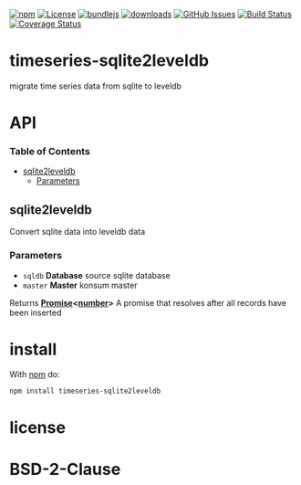 [![npm](https://img.shields.io/npm/v/timeseries-sqlite2leveldb.svg)](https://www.npmjs.com/package/timeseries-sqlite2leveldb)
[![License](https://img.shields.io/badge/License-BSD%203--Clause-blue.svg)](https://opensource.org/licenses/BSD-3-Clause)
[![bundlejs](https://deno.bundlejs.com/?q=timeseries-sqlite2leveldb\&badge=detailed)](https://bundlejs.com/?q=timeseries-sqlite2leveldb)
[![downloads](http://img.shields.io/npm/dm/timeseries-sqlite2leveldb.svg?style=flat-square)](https://npmjs.org/package/timeseries-sqlite2leveldb)
[![GitHub Issues](https://img.shields.io/github/issues/konsumation/timeseries-sqlite2leveldb.svg?style=flat-square)](https://github.com/konsumation/timeseries-sqlite2leveldb/issues)
[![Build Status](https://img.shields.io/endpoint.svg?url=https%3A%2F%2Factions-badge.atrox.dev%2Fkonsumation%2Ftimeseries-sqlite2leveldb%2Fbadge\&style=flat)](https://actions-badge.atrox.dev/konsumation/timeseries-sqlite2leveldb/goto)
[![Coverage Status](https://coveralls.io/repos/konsumation/timeseries-sqlite2leveldb/badge.svg)](https://coveralls.io/github/konsumation/timeseries-sqlite2leveldb)

# timeseries-sqlite2leveldb

migrate time series data from sqlite to leveldb

# API

<!-- Generated by documentation.js. Update this documentation by updating the source code. -->

### Table of Contents

*   [sqlite2leveldb](#sqlite2leveldb)
    *   [Parameters](#parameters)

## sqlite2leveldb

Convert sqlite data into leveldb data

### Parameters

*   `sqldb` **Database** source sqlite database
*   `master` **Master** konsum master

Returns **[Promise](https://developer.mozilla.org/docs/Web/JavaScript/Reference/Global_Objects/Promise)<[number](https://developer.mozilla.org/docs/Web/JavaScript/Reference/Global_Objects/Number)>** A promise that resolves after all records have been inserted

# install

With [npm](http://npmjs.org) do:

```shell
npm install timeseries-sqlite2leveldb
```

# license

# BSD-2-Clause
